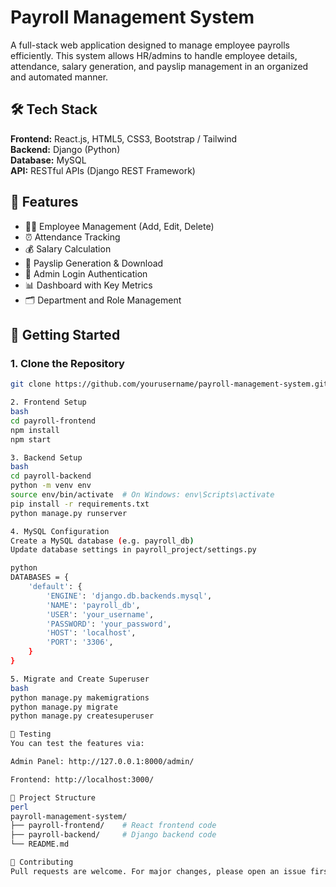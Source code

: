 # Payroll Management System

A full-stack web application designed to manage employee payrolls efficiently. This system allows HR/admins to handle employee details, attendance, salary generation, and payslip management in an organized and automated manner.

## 🛠️ Tech Stack

**Frontend:** React.js, HTML5, CSS3, Bootstrap / Tailwind  
**Backend:** Django (Python)  
**Database:** MySQL  
**API:** RESTful APIs (Django REST Framework)

## 📌 Features

- 🧑‍💼 Employee Management (Add, Edit, Delete)
- ⏰ Attendance Tracking
- 💰 Salary Calculation
- 📄 Payslip Generation & Download
- 🔐 Admin Login Authentication
- 📊 Dashboard with Key Metrics
- 🗂 Department and Role Management


## 🚀 Getting Started

### 1. Clone the Repository
```bash
git clone https://github.com/yourusername/payroll-management-system.git

2. Frontend Setup
bash
cd payroll-frontend
npm install
npm start

3. Backend Setup
bash
cd payroll-backend
python -m venv env
source env/bin/activate  # On Windows: env\Scripts\activate
pip install -r requirements.txt
python manage.py runserver

4. MySQL Configuration
Create a MySQL database (e.g. payroll_db)
Update database settings in payroll_project/settings.py

python
DATABASES = {
    'default': {
        'ENGINE': 'django.db.backends.mysql',
        'NAME': 'payroll_db',
        'USER': 'your_username',
        'PASSWORD': 'your_password',
        'HOST': 'localhost',
        'PORT': '3306',
    }
}

5. Migrate and Create Superuser
bash
python manage.py makemigrations
python manage.py migrate
python manage.py createsuperuser

🧪 Testing
You can test the features via:

Admin Panel: http://127.0.0.1:8000/admin/

Frontend: http://localhost:3000/

📁 Project Structure
perl
payroll-management-system/
├── payroll-frontend/    # React frontend code
├── payroll-backend/     # Django backend code
└── README.md

🤝 Contributing
Pull requests are welcome. For major changes, please open an issue first to discuss what you would like to change.




